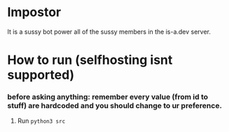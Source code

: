 # Impostor
It is a sussy bot power all of the sussy members in the is-a.dev server.

# How to run (selfhosting isnt supported)
### before asking anything: remember every value (from id to stuff) are hardcoded and you should change to ur preference.
1. Run `python3 src`

